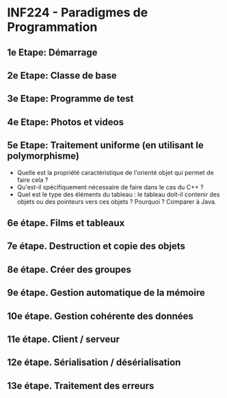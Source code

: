 # INF224 - Paradigmes de Programmation

## 1e Etape: Démarrage

## 2e Etape: Classe de base

## 3e Etape: Programme de test

## 4e Etape: Photos et videos

## 5e Etape: Traitement uniforme (en utilisant le polymorphisme)

* Quelle est la propriété caractéristique de l'orienté objet qui permet de faire cela ?
* Qu'est-il spécifiquement nécessaire de faire dans le cas du C++ ?
* Quel est le type des éléments du tableau : le tableau doit-il contenir des objets ou des pointeurs vers ces objets ? Pourquoi ? Comparer à Java.

## 6e étape. Films et tableaux

## 7e étape. Destruction et copie des objets

## 8e étape. Créer des groupes

## 9e étape. Gestion automatique de la mémoire

## 10e étape. Gestion cohérente des données

## 11e étape. Client / serveur

## 12e étape. Sérialisation / désérialisation

## 13e étape. Traitement des erreurs
